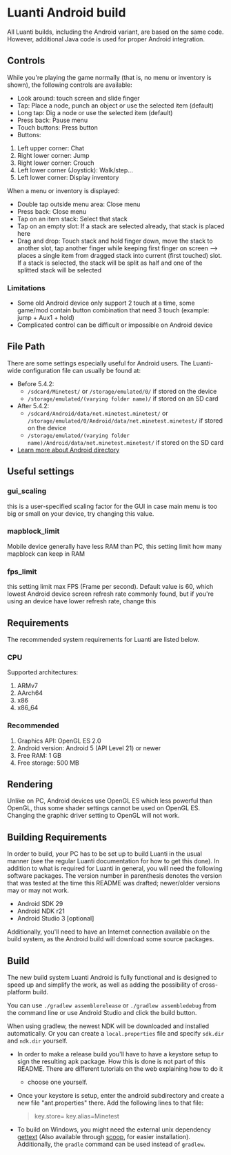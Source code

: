 # Luanti Android build
All Luanti builds, including the Android variant, are based on the same code.
However, additional Java code is used for proper Android integration.

## Controls

While you're playing the game normally (that is, no menu or inventory is
shown), the following controls are available:
* Look around: touch screen and slide finger
* Tap: Place a node, punch an object or use the selected item (default)
* Long tap: Dig a node or use the selected item (default)
* Press back: Pause menu
* Touch buttons: Press button
* Buttons:

1. Left upper corner: Chat
2. Right lower corner: Jump
3. Right lower corner: Crouch
4. Left lower corner (Joystick): Walk/step...
5. Left lower corner: Display inventory

When a menu or inventory is displayed:
* Double tap outside menu area: Close menu
* Press back: Close menu
* Tap on an item stack: Select that stack
* Tap on an empty slot: If a stack are selected already, that stack is placed here
* Drag and drop: Touch stack and hold finger down, move the stack to another
  slot, tap another finger while keeping first finger on screen
  --> places a single item from dragged stack into current (first touched) slot. If a stack is selected, the stack will be split as half and one of the splitted stack will be selected

### Limitations
* Some old Android device only support 2 touch at a time, some game/mod contain button combination that need 3 touch (example: jump + Aux1 + hold)
* Complicated control can be difficult or impossible on Android device

## File Path
There are some settings especially useful for Android users. The Luanti-wide
configuration file can usually be found at:

* Before 5.4.2:
    * `/sdcard/Minetest/` or `/storage/emulated/0/` if stored on the device
    * `/storage/emulated/(varying folder name)/` if stored on an SD card
* After 5.4.2:
    * `/sdcard/Android/data/net.minetest.minetest/` or `/storage/emulated/0/Android/data/net.minetest.minetest/` if stored on the device
    * `/storage/emulated/(varying folder name)/Android/data/net.minetest.minetest/` if stored on the SD card
* [Learn more about Android directory](https://wiki.luanti.org/Accessing_Android_Data_Directory)

## Useful settings

### gui_scaling
this is a user-specified scaling factor for the GUI in case main menu is too big or small on your device, try changing this value.

### mapblock_limit
Mobile device generally have less RAM than PC, this setting limit how many mapblock can keep in RAM

### fps_limit
this setting limit max FPS (Frame per second). Default value is 60, which lowest Android device screen refresh rate commonly found, but if you're using an device have lower refresh rate, change this

## Requirements
The recommended system requirements for Luanti are listed below.

### CPU
Supported architectures:
1. ARMv7
2. AArch64
3. x86
4. x86_64

### Recommended
1. Graphics API: OpenGL ES 2.0
2. Android version: Android 5 (API Level 21) or newer
3. Free RAM: 1 GB
4. Free storage: 500 MB

## Rendering
Unlike on PC, Android devices use OpenGL ES which less powerful than OpenGL, thus
some shader settings cannot be used on OpenGL ES.
Changing the graphic driver setting to OpenGL will not work.

## Building Requirements
In order to build, your PC has to be set up to build Luanti in the usual
manner (see the regular Luanti documentation for how to get this done).
In addition to what is required for Luanti in general, you will need the
following software packages. The version number in parenthesis denotes the
version that was tested at the time this README was drafted; newer/older
versions may or may not work.

* Android SDK 29
* Android NDK r21
* Android Studio 3 [optional]

Additionally, you'll need to have an Internet connection available on the
build system, as the Android build will download some source packages.

## Build

The new build system Luanti Android is fully functional and is designed to
speed up and simplify the work, as well as adding the possibility of
cross-platform build.

You can use `./gradlew assemblerelease` or `./gradlew assembledebug` from the
command line or use Android Studio and click the build button. 

When using gradlew, the newest NDK will be downloaded and installed
automatically. Or you can create a `local.properties` file and specify
`sdk.dir` and `ndk.dir` yourself.

* In order to make a release build you'll have to have a keystore setup to sign
  the resulting apk package. How this is done is not part of this README. There
  are different tutorials on the web explaining how to do it
  - choose one yourself.

* Once your keystore is setup, enter the android subdirectory and create a new
  file "ant.properties" there. Add the following lines to that file:

  > key.store=<path to your keystore>
  > key.alias=Minetest

* To build on Windows, you might need the external unix dependency [gettext](https://www.gnu.org/software/gettext/) (Also available through [scoop](https://scoop.sh/),
  for easier installation). Additionally, the `gradle` command can be used instead of `gradlew`.


  

